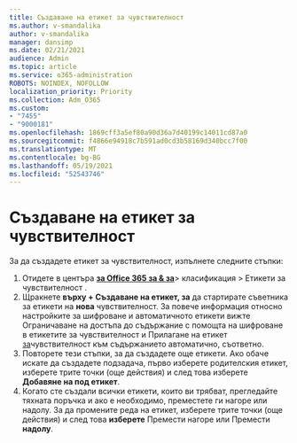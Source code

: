 ```yaml
---
title: Създаване на етикет за чувствителност
ms.author: v-smandalika
author: v-smandalika
manager: dansimp
ms.date: 02/21/2021
audience: Admin
ms.topic: article
ms.service: o365-administration
ROBOTS: NOINDEX, NOFOLLOW
localization_priority: Priority
ms.collection: Adm_O365
ms.custom:
- "7455"
- "9000181"
ms.openlocfilehash: 1869cff3a5ef80a90d36a7d40199c14011cd87a0
ms.sourcegitcommit: f4866e94918c7b591ad0cd3b58169d340bcc7f00
ms.translationtype: MT
ms.contentlocale: bg-BG
ms.lasthandoff: 05/19/2021
ms.locfileid: "52543746"
---
```

# <a name="create-a-sensitivity-label"></a>Създаване на етикет за чувствителност

За да създадете етикет за чувствителност, изпълнете следните стъпки:

1. Отидете в центъра **[за Office 365 за & за](https://sip.protection.office.com/)**> класификация > Етикети за чувствителност .
2. Щракнете **върху + Създаване на етикет, за** да стартирате съветника за етикети на **нова** чувствителност. За повече информация относно настройките за [](/microsoft-365/compliance/encryption-sensitivity-labels) шифроване и автоматичното етикети вижте Ограничаване на достъпа до съдържание с помощта на шифроване в етикетите за чувствителност и Прилагане на етикет [за](/microsoft-365/compliance/apply-sensitivity-label-automatically)чувствителност към съдържанието автоматично, съответно.
3. Повторете тези стъпки, за да създадете още етикети. Ако обаче искате да създадете подзадача, първо изберете родителския етикет, изберете трите точки (още действия) и след това изберете **Добавяне на под етикет**.
4. Когато сте създали всички етикети, които ви трябват, прегледайте тяхната поръчка и ако е необходимо, преместете ги нагоре или надолу. За да промените реда на етикет, изберете трите точки (още действия) и след това **изберете** Премести нагоре или Премести **надолу**. 
